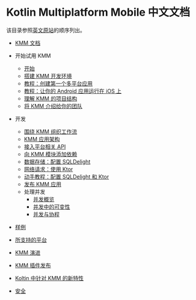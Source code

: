 # Kotlin Multiplatform Mobile 中文文档

该目录参照[英文原站](https://kotlinlang.org/docs/mobile/home.html)的顺序列出。

- [KMM 文档](./topics-zh-CN/home.md)
- 开始试用 KMM
    - [开始](./topics-zh-CN/getting-started.md)
    - [搭建 KMM 开发环境](./topics-zh-CN/setup.md)
    - [教程：创建第一个多平台应用](./topics-zh-CN/create-first-app.md)
    - [教程：让你的 Android 应用运行在 iOS 上](./topics-zh-CN/integrate-in-existing-app.md)
    - [理解 KMM 的项目结构](./topics-zh-CN/discover-kmm-project.md)
    - [将 KMM 介绍给你的团队](./topics-zh-CN/introduce-your-team-to-kmm.md)
- 开发
    - [围绕 KMM 组织工作流](./topics-zh-CN/organize-process-around-kmm.md)
    - [KMM 应用架构](./topics-zh-CN/architect-kmm-app.md)
    - [接入平台相关 API](./topics-zh-CN/connect-to-platform-specific-apis.md)
    - [向 KMM 模块添加依赖](./topics-zh-CN/add-dependencies.md)
    - [数据存储：配置 SQLDelight](./topics-zh-CN/configure-sqldelight-for-data-storage.md)
    - [网络请求：使用 Ktor](./topics-zh-CN/use-ktor-for-networking.md)
    - [动手教程：配置 SQLDelight 和 Ktor](./topics-zh-CN/complete-networking-data-storage-hands-on.md)
    - [发布 KMM 应用](./topics-zh-CN/publish-kmm-apps.md)
    - 处理并发
        - [并发概览](./topics-zh-CN/concurrency-overview.md)
        - [并发中的可变性](./topics-zh-CN/concurrent-mutability.md)
        - [并发与协程](./topics-zh-CN/concurrency-and-coroutines.md)

- [样例](./topics-zh-CN/samples.md)
- [所支持的平台](./topics-zh-CN/supported-platforms.md)
- [KMM 演进](./topics-zh-CN/kmm-evolution.md)
- [KMM 插件发布](./topics-zh-CN/kmm-plugin-releases.md)
- [Koltin 中针对 KMM 的新特性](./topics-zh-CN/whats-new-in-kotlin-for-kmm.md)
- [安全](./topics-zh-CN/security.md)
